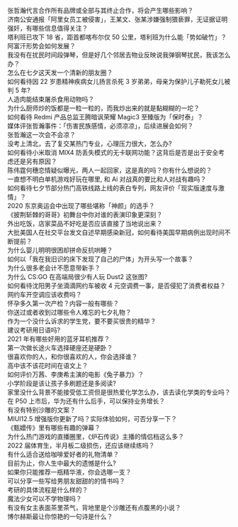 张哲瀚代言合作所有品牌或全部与其终止合作，将会产生哪些影响？  
济南公安通报「阿里女员工被侵害」，王某文、张某涉嫌强制猥亵罪，无证据证明强奸，有哪些信息值得关注？  
塔利班已攻下 18 省，距首都喀布尔仅 50 公里，塔利班为什么能「势如破竹」？阿富汗形势会如何发展？  
我没有在扰民时间段弹琴，但是好几个邻居去物业反映说我弹钢琴扰民，我该怎么办？  
怎么在七夕这天发一个清新的朋友圈？  
如何看待因 22 岁患精神疾病女儿扬言杀死 3 岁弟弟，母亲为保护儿子勒死女儿被判 5 年?  
人造肉能结束屠杀食用动物吗？  
为什么厨师炒的饭都是一粒一粒的，而我炒出来的就是黏糊糊的一坨？  
如何看待 Redmi 产品总监王腾暗讽荣耀 Magic3 至臻版为「保时泰」？  
媒体评张哲瀚事件：「伤害民族感情，必须凉凉」，后续进展会如何？  
张哲瀚这一次会不会凉？  
没考上清北，去了复交某热门专业，心理压力很大，怎么办?  
如何看待小米取消 MIX4 防丢失模式的无卡联网功能？这背后是否是出于安全考虑还是另有原因？  
陈伟霆何穗恋情疑似曝光，两人一起回家，这是真的吗？你有什么想说的？  
一直想不明白单机游戏好玩在哪里, 和 Ai 对战真的要比和人对战有趣吗？  
如何看待七夕节部分热门高铁线路上线的表白专列，网友评价「现实版速度与激情」？  
2020 东京奥运会中出现了哪些堪称「神颜」的选手？  
《披荆斩棘的哥哥》初舞台中你对谁的表演印象更深刻？  
外出吃饭，店家菜品不好吃是否应该直接了当地说出来？  
大批美国人在社交平台发文自述早期感染新冠，如何看待美国早期病例出现时间不断提前？  
为什么婴儿明明很困却拼命反抗哄睡？  
如何以「我在我旧识的床下发现了自己的尸体」为开头写一个故事？  
为什么很多老会计不愿意带新手？  
为什么 CS:GO 在高端局很少有人玩 Dust2 这张图?  
如何看待沈阳男子坐滴滴网约车被收 4 元空调费一事，是否侵犯了消费者权益？网约车开空调应该收费吗？  
怀孕多久第一次产检？内容一般有哪些？  
你送过或者收到过哪些令人难忘的七夕礼物？  
作为一个没什么诉求的学生党，要不要买很贵的精华？  
建议考研用日语吗?  
2021 年有哪些好用的蓝牙耳机推荐？  
第一次做长途火车选择硬座还是硬卧？  
很喜欢你的人，和你很喜欢的人，你会选择谁？  
高中该不该花时间在语文上？  
如何评价万茜、李庚希主演的电影《兔子暴力》？  
小学阶段是该让孩子多刷题还是多阅读?  
家里没什么背景不能接受低工资但是很热爱化学怎么办，该去读化学类的专业吗？  
在 P50 上市后，华为还有什么后手，可以保持业务增长？  
有没有特别沙雕的文案？  
MIUI12.5 增强版你更新了吗？实际体验如何，可否分享一下？  
《甄嬛传》里有哪些有趣的弹幕？  
为什么热门游戏的直播圈里，《炉石传说》主播的情侣档这么多？  
2022 届体育生，半月板二级损伤，还应该继续练吗？  
有什么适合送给咖啡爱好者的礼物清单？  
目前为止，你人生中最大的遗憾是什么?  
如果你只能推荐一瓶精华液，你会选哪一支？  
可以分享一些写给男朋友甜甜的的情书吗？  
考研的具体流程是什么样的？  
魔法少女可以不学物理吗？  
有没有女主表面茶里茶气，背地里是个沙雕还有点腹黑的小说？  
博尔赫斯最让你惊艳的一句诗是什么？  
